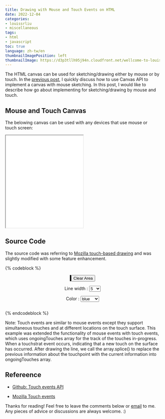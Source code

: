 ```yaml
---
title: Drawing with Mouse and Touch Events on HTML
date: 2022-12-04
categories:
- louissrliu
- miscellaneous
tags:
- html
- javascript
toc: true
language: zh-tw/en
thumbnailImagePosition: left
thumbnailImage: https://d3p3tllh95j94n.cloudfront.net/wellcome-to-louissrliu/dock.jpeg
---
```


The HTML canvas can be used for sketching/drawing either by mouse or by touch. In the [previous post][mouse], I quickly discuss how to use Canvas API to implement a canvas with mouse sketching. In this post, I would like to describe how go about implementing for sketching/drawing by mouse and touch.

<!-- more -->

## Mouse and Touch Canvas ##

The belowing canvas can be used with any devices that use mouse or touch screen:

<div style="overflow-x:auto;">
    <iframe src="/javascript/canvas/mouse_touch_canvas.html" style="width:50%; height:300px", title="add-default-marker"></iframe>
</div>

## Source Code ##

The source code was referring to [Mozilla touch-based drawing][touchbased] and was slightly modified with some feature enhancement.

{% codeblock %}
<style>
#canvas_div {
    text-align: center;
    display: block;
    margin-left: auto;
    margin-right: auto;
}
canvas {
  border: 2px solid black;
}
</style>

<div id="canvas_div" style="overflow-x: auto;">
<canvas id="canvas" width="700" height="360"></canvas>
<button onclick="javascript:clearArea();return false;">Clear Area</button>

Line width : <select id="selWidth">
    <option value="5" selected="selected">5</option>
    <option value="7">7</option>
    <option value="9">9</option>
    <option value="11">11</option>
    <option value="13">13</option>
    <option value="15">15</option>
</select>

Color : <select id="selColor">
    <option value="black">black</option>
    <option value="blue" selected="selected">blue</option>
    <option value="red">red</option>
    <option value="green">green</option>
    <option value="yellow">yellow</option>
    <option value="gray">gray</option>
</select>
</div>

<script>
// When true, moving the mouse draws on the canvas
let isDrawing = false;
let x = 0;
let y = 0;
var offsetX;
var offsetY;

const canvas = document.getElementById('canvas');
const context = canvas.getContext('2d');

function startup() {
  canvas.addEventListener('touchstart', handleStart);
  canvas.addEventListener('touchend', handleEnd);
  canvas.addEventListener('touchcancel', handleCancel);
  canvas.addEventListener('touchmove', handleMove);
  canvas.addEventListener('mousedown', (e) => {
    x = e.offsetX;
    y = e.offsetY;
    isDrawing = true;
  });

  canvas.addEventListener('mousemove', (e) => {
    if (isDrawing) {
      drawLine(context, x, y, e.offsetX, e.offsetY);
      x = e.offsetX;
      y = e.offsetY;
    }
  });


  canvas.addEventListener('mouseup', (e) => {
    if(isDrawing) {
      drawLine(context, x, y, e.offsetX, e.offsetY);
      x = 0;
      y = 0;
      isDrawing = false;
    }
  });
}

document.addEventListener("DOMContentLoaded", startup);

const ongoingTouches = [];

function handleStart(evt) {
  evt.preventDefault();
  const touches = evt.changedTouches;
  offsetX = canvas.getBoundingClientRect().left;
  offsetY = canvas.getBoundingClientRect().top;
  for (let i = 0; i < touches.length; i++) {
    ongoingTouches.push(copyTouch(touches[i]));
  }
}

function handleMove(evt) {
  evt.preventDefault();
  const touches = evt.changedTouches;
  for (let i = 0; i < touches.length; i++) {
    const color = document.getElementById('selColor').value;
    const idx = ongoingTouchIndexById(touches[i].identifier);
    if (idx >= 0) {
      context.beginPath();
      context.moveTo(ongoingTouches[idx].clientX - offsetX, ongoingTouches[idx].clientY - offsetY);
      context.lineTo(touches[i].clientX - offsetX, touches[i].clientY - offsetY);
      context.lineWidth = document.getElementById('selWidth').value;
      context.strokeStyle = color;
      context.lineJoin = "round";
      context.closePath();
      context.stroke();
      ongoingTouches.splice(idx, 1, copyTouch(touches[i])); // swap in the new touch record
    }
  }
}

function handleEnd(evt) {
  evt.preventDefault();
  const touches = evt.changedTouches;
  for (let i = 0; i < touches.length; i++) {
    const color = document.getElementById('selColor').value;
    let idx = ongoingTouchIndexById(touches[i].identifier);

    if (idx >= 0) {
      context.lineWidth = document.getElementById('selWidth').value;
      context.fillStyle = color;
      ongoingTouches.splice(idx, 1); // remove it; we're done
    }
  }
}

function handleCancel(evt) {
  evt.preventDefault();
  const touches = evt.changedTouches;
  for (let i = 0; i < touches.length; i++) {
    let idx = ongoingTouchIndexById(touches[i].identifier);
    ongoingTouches.splice(idx, 1); // remove it; we're done
  }
}

function copyTouch({ identifier, clientX, clientY }) {
  return { identifier, clientX, clientY };
}

function ongoingTouchIndexById(idToFind) {
  for (let i = 0; i < ongoingTouches.length; i++) {
    const id = ongoingTouches[i].identifier;
    if (id === idToFind) {
      return i;
    }
  }
  return -1; // not found
}

function drawLine(context, x1, y1, x2, y2) {
  context.beginPath();
  context.strokeStyle = document.getElementById('selColor').value;
  context.lineWidth = document.getElementById('selWidth').value;
  context.lineJoin = "round";
  context.moveTo(x1, y1);
  context.lineTo(x2, y2);
  context.closePath();
  context.stroke();
}

function clearArea() {
    context.setTransform(1, 0, 0, 1, 0, 0);
    context.clearRect(0, 0, context.canvas.width, context.canvas.height);
}
</script>
{% endcodeblock %}

Note:
Touch events are similar to mouse events except they support simultaneous touches and at different locations on the touch surface. This example was extended the functionality of mouse events with touch events, which uses ongoingTouches array for the track of the touches in-progress. When a touchstrat event occurs, indicating that a new touch on the surface has occurred. After drawing the line, we call the array.splice() to replace the previous information about the touchpoint with the current information into ongoingTouches array.

## Refereence ##

- [Github: Touch events API](https://github.com/mdn/content/blob/main/files/en-us/web/api/touch_events/index.md?plain=1)

- [Mozilla Touch events](https://developer.mozilla.org/en-US/docs/Web/API/Touch_events)

[touchbased]:https://developer.mozilla.org/en-US/docs/Web/API/Touch_events "https://developer.mozilla.org/en-US/docs/Web/API/Touch_events"

[mouse]:https://louissrliu.github.io/2022/11/06/Drawing_with_mouse_events_on_html/ "https://louissrliu.github.io/2022/11/06/Drawing_with_mouse_events_on_html/"

<p>Thanks for reading! Feel free to leave the comments below or <a href="mailto:qazqazqaz850@gmail.com">email</a> to me. Any pieces of advice or discussions are always welcome. :)</p>
